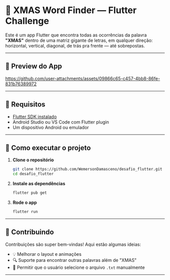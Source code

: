 # 🎄 XMAS Word Finder — Flutter Challenge

Este é um app Flutter que encontra todas as ocorrências da palavra **"XMAS"** dentro de uma matriz gigante de letras, em qualquer direção: horizontal, vertical, diagonal, de trás pra frente — até sobrepostas.

---

## 📸 Preview do App

https://github.com/user-attachments/assets/09866c65-c457-4bb8-86fe-831b76389972

---

## 🧰 Requisitos

* [Flutter SDK instalado](https://docs.flutter.dev/get-started/install)
* Android Studio ou VS Code com Flutter plugin
* Um dispositivo Android ou emulador

---

## 🚀 Como executar o projeto

1. **Clone o repositório**

   ```bash
   git clone https://github.com/WemersonDamasceno/desafio_flutter.git
   cd desafio_flutter
   ```

2. **Instale as dependências**

   ```bash
   flutter pub get
   ```

3. **Rode o app**

   ```bash
   flutter run
   ```

---

## 🤝 Contribuindo

Contribuições são super bem-vindas! Aqui estão algumas ideias:

* 💡 Melhorar o layout e animações
* 🔍 Suporte para encontrar outras palavras além de "XMAS"
* 💾 Permitir que o usuário selecione o arquivo `.txt` manualmente

---
